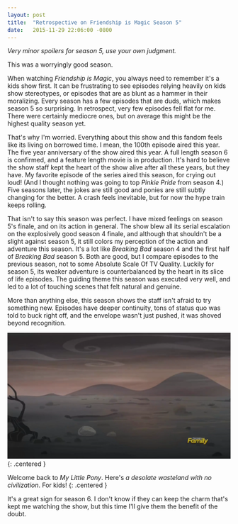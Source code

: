 ```yaml
---
layout: post
title:  "Retrospective on Friendship is Magic Season 5"
date:   2015-11-29 22:06:00 -0800
---
```


*Very minor spoilers for season 5, use your own judgment.*

This was a worryingly good season.

When watching *Friendship is Magic*, you always need to remember it's
a kids show first. It can be frustrating to see
episodes relying heavily on kids show stereotypes, or episodes that are
as blunt as a hammer in their moralizing. Every season has a few episodes
that are duds, which makes season 5 so surprising. In retrospect, very
few episodes fell flat for me. There were certainly mediocre ones, but on
average this might be the highest quality season yet.

That's why I'm worried.
Everything about this show and this fandom feels like its living on borrowed time.
I mean, the 100th episode aired this year. The five year anniversary
of the show aired this year. A full length season 6 is confirmed, and a
feature length movie is in production.
It's hard to believe the show staff kept the
heart of the show alive after all these years, but they have.
My favorite episode of the series aired this season, for crying out loud! (And
I thought nothing was going to top *Pinkie Pride* from season 4.)
Five seasons later, the jokes are still good and ponies are still subtly
changing for the better.
A crash feels inevitable, but for now the
hype train keeps rolling.

That isn't to say this season was perfect.
I have mixed feelings on season 5's finale, and on its action in general.
The show blew all its
serial escalation on the explosively good season 4 finale, and although that
shouldn't be a slight against season 5, it still colors my perception of the
action and adventure this season. It's a lot like
*Breaking Bad* season 4 and the first half of *Breaking Bad* season 5.
Both are good, but I compare episodes to the previous season, not
to some Absolute Scale Of TV Quality. Luckily for season 5, its weaker
adventure is counterbalanced by the heart in its slice of life episodes.
The guiding theme this season was executed very well, and led to a
lot of touching scenes that felt natural and genuine.

More than anything else, this season shows the staff isn't afraid to try something
new. Episodes have deeper continuity, tons of status quo was told to buck
right off, and the envelope wasn't just pushed, it was shoved beyond recognition.

![wasteland](/public/season5/wasteland.png)
{: .centered }

Welcome back to *My Little Pony*. Here's *a desolate wasteland with no civilization*. For kids!
{: .centered }

It's a great sign for season 6. I don't know if they can keep the charm that's
kept me watching the show, but this time I'll give them the benefit of the doubt.

